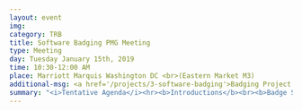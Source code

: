 ```yaml
---
layout: event
img: 
category: TRB
title: Software Badging PMG Meeting
type: Meeting
day: Tuesday January 15th, 2019
time: 10:30-12:00 AM
place: Marriott Marquis Washington DC <br>(Eastern Market M3)
additional-msg: <a href='/projects/3-software-badging'>Badging Project page</a>
summary: "<i>Tentative Agenda</i><hr><b>Introductions</b><br><b>Badge Standards </b><br><i>[Ben Stabler]</i><br><b>Badge Process</b><br><i>[David Ory]</i><br><b>Tech Approach</b><br><i>[Kyle Ward]</i><br><b>Image</b><br><i>[David Ory]</i><br><b>Other Business</b>"
---
```


